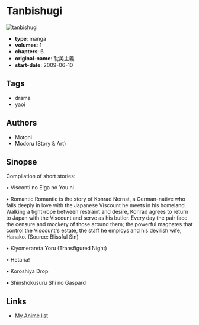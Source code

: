 # Tanbishugi

![tanbishugi](https://cdn.myanimelist.net/images/manga/2/20676.jpg)

-   **type**: manga
-   **volumes**: 1
-   **chapters**: 6
-   **original-name**: 耽美主義
-   **start-date**: 2009-06-10

## Tags

-   drama
-   yaoi

## Authors

-   Motoni
-   Modoru (Story & Art)

## Sinopse

Compilation of short stories:

• Visconti no Eiga no You ni

• Romantic
Romantic is the story of Konrad Nernst, a German-native who falls deeply in love with the Japanese Viscount he meets in his homeland. Walking a tight-rope between restraint and desire, Konrad agrees to return to Japan with the Viscount and serve as his butler. Every day the pair face the censure and mockery of those around them; the powerful magnates that control the Viscount's estate, the staff he employs and his devilish wife, Hanako.
(Source: Blissful Sin)

• Kiyomerareta Yoru (Transfigured Night)

• Hetaria!

• Koroshiya Drop

• Shinshokusuru Shi no Gaspard

## Links

-   [My Anime list](https://myanimelist.net/manga/14453/Tanbishugi)
